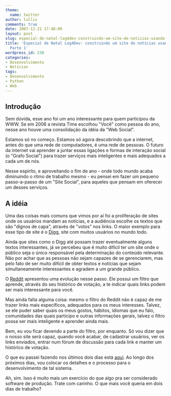 ```yaml
---
theme:
  name: twitter
author: lullis
comments: true
date: 2007-12-21 17:48:09
layout: post
slug: especial-de-natal-log4dev-construindo-um-site-de-noticias-usando-python-parte-1
title: 'Especial de Natal Log4Dev: construindo um site de notícias usando Python -
  Parte 1'
wordpress_id: 230
categories:
- Desenvolvimento
- Notícias
tags:
- Desenvolvimento
- Python
- Web
---
```


## Introdução


Sem dúvida, esse ano foi um ano interessante para quem participou da WWW. Se em 2006 a revista Time escolhou "Você" como pessoa do ano, nesse ano houve uma consolidação da idéia da "Web Social".

Estamos só no começo. Estamos só agora descobrindo que a internet, antes do que uma rede de computadores, é uma rede de pessoas. O futuro da internet vai aprender a juntar essas ligações e formas de interação social (o "Grafo Social") para trazer serviços mais inteligentes e mais adequados a cada um de nós.

Nesse espiríto, e aproveitando o fim de ano - onde todo mundo acaba diminuindo o ritmo de trabalho mesmo - eu pensei em fazer um pequeno passo-a-passo de um "Site Social", para aqueles que pensam em oferecer um desses serviços.


## A idéia


Uma das coisas mais comuns que vimos por aí foi a proliferação de sites onde os usuários mandam as notícias, e a audiência escolhe os textos que são "dignos de capa", através de "votos" nos links. O maior exemplo para esse tipo de site é o [Digg](http://digg.com), site com muitos usuários no mundo todo.

Ainda que sites como o Digg até possam trazer eventualmente alguns textos interessantes, já se percebeu que é muito difícil ter um site onde o público seja o único responsável pela determinação do conteúdo relevante. Não por achar que as pessoas não sejam capazes de se gerenciarem, mas pelo fato de ser muito difícil de obter textos e notícias que sejam simultaneamente interessantes e agradem a um grande público.

O [Reddit](http://reddit.com) apresentou uma evolução nesse passo. Ele possui um filtro que aprende, através do seu histórico de votação, a te indicar quais links podem ser mais interessante para você.

Mas ainda falta alguma coisa: mesmo o filtro do Reddit não é capaz de me trazer links mais específicos, adequados para os meus interesses. Talvez, se ele puder saber quais os meus gostos, hábitos, idiomas que eu falo, comunidades das quais participo e outras informações gerais, talvez o filtro possa ser mais inteligente e aprender ainda mais.

Bem, eu vou ficar devendo a parte do filtro, por enquanto. Só vou dizer que o nosso site será capaz, quando você acabar, de cadastrar usuários, ver os links enviados, entrar num fórum de discussão para cada link e manter um histórico de votação.

O que eu passei fazendo nos últimos dois dias está [aqui](http://news.log4dev.com). Ao longo dos próximos dias, vou colocar os detalhes e o processo para o desenvolvimento de tal sistema.

Ah, sim. Isso é muito mais um exercício do que algo pra ser considerado software de produção. Trate com carinho. O que mais você queria em dois dias de trabalho?

